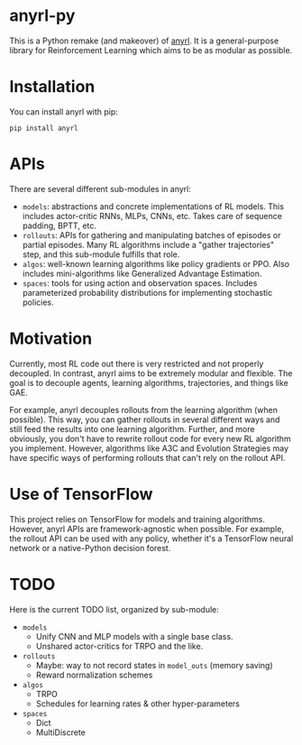 # anyrl-py

This is a Python remake (and makeover) of [anyrl](https://github.com/unixpickle/anyrl). It is a general-purpose library for Reinforcement Learning which aims to be as modular as possible.

# Installation

You can install anyrl with pip:

```
pip install anyrl
```

# APIs

There are several different sub-modules in anyrl:

 * `models`: abstractions and concrete implementations of RL models. This includes actor-critic RNNs, MLPs, CNNs, etc. Takes care of sequence padding, BPTT, etc.
 * `rollouts`: APIs for gathering and manipulating batches of episodes or partial episodes. Many RL algorithms include a "gather trajectories" step, and this sub-module fulfills that role.
 * `algos`: well-known learning algorithms like policy gradients or PPO. Also includes mini-algorithms like Generalized Advantage Estimation.
 * `spaces`: tools for using action and observation spaces. Includes parameterized probability distributions for implementing stochastic policies.

# Motivation

Currently, most RL code out there is very restricted and not properly decoupled. In contrast, anyrl aims to be extremely modular and flexible. The goal is to decouple agents, learning algorithms, trajectories, and things like GAE.

For example, anyrl decouples rollouts from the learning algorithm (when possible). This way, you can gather rollouts in several different ways and still feed the results into one learning algorithm. Further, and more obviously, you don't have to rewrite rollout code for every new RL algorithm you implement. However, algorithms like A3C and Evolution Strategies may have specific ways of performing rollouts that can't rely on the rollout API.

# Use of TensorFlow

This project relies on TensorFlow for models and training algorithms. However, anyrl APIs are framework-agnostic when possible. For example, the rollout API can be used with any policy, whether it's a TensorFlow neural network or a native-Python decision forest.

# TODO

Here is the current TODO list, organized by sub-module:

* `models`
  * Unify CNN and MLP models with a single base class.
  * Unshared actor-critics for TRPO and the like.
* `rollouts`
  * Maybe: way to not record states in `model_outs` (memory saving)
  * Reward normalization schemes
* `algos`
  * TRPO
  * Schedules for learning rates & other hyper-parameters
* `spaces`
  * Dict
  * MultiDiscrete
